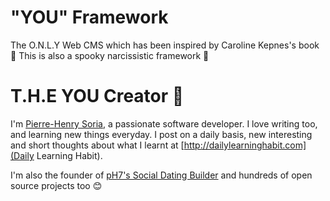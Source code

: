 # "YOU" Framework
The O.N.L.Y Web CMS which has been inspired by Caroline Kepnes's book 🔮 This is also a spooky narcissistic framework 👻


# T.H.E YOU Creator 🍳

I'm [Pierre-Henry Soria](http://ph7.me/about-me/), a passionate software developer. I love writing too, and learning new things everyday. I post on a daily basis, new interesting and short thoughts about what I learnt at [http://dailylearninghabit.com](Daily Learning Habit).

I'm also the founder of [pH7's Social Dating Builder](https://github.com/pH7Software/pH7-Social-Dating-CMS) and hundreds of open source projects too 😊
